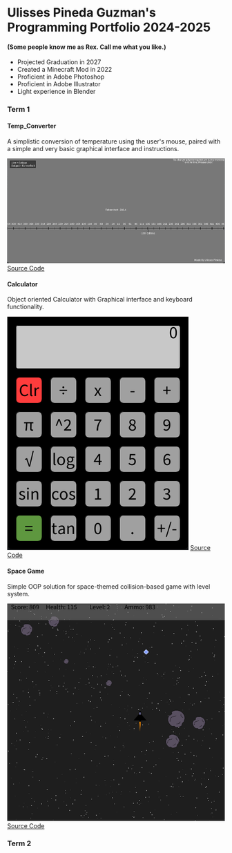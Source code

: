 # Ulisses Pineda Guzman's Programming Portfolio 2024-2025
#### (Some people know me as Rex. Call me what you like.)
+ Projected Graduation in 2027
+ Created a Minecraft Mod in 2022
+ Proficient in Adobe Photoshop
+ Proficient in Adobe Illustrator
+ Light experience in Blender

### Term 1

#### Temp_Converter
A simplistic conversion of temperature using the user's mouse, paired with a simple and very basic graphical interface and instructions.

![Image of running app](https://github.com/Rexboy909/Programming_Portfolio/blob/main/images/Temp_converter.png?raw=true)
[Source Code](src/Term_1/Temp_Converter)

#### Calculator
Object oriented Calculator with Graphical interface and keyboard functionality.

![Image of running app](https://github.com/Rexboy909/Programming_Portfolio/blob/main/images/Calc.png?raw=true)
[Source Code](src/Term_1/Calculator)

#### Space Game
Simple OOP solution for space-themed collision-based game with level system.

![Image of running app](https://github.com/Rexboy909/Programming_Portfolio/blob/main/images/Spacegame.png?raw=true)
[Source Code](src/Term_1/SpaceGame)


### Term 2
